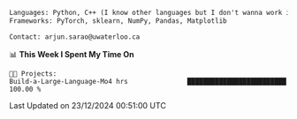 ```txt
Languages: Python, C++ (I know other languages but I don't wanna work in em)
Frameworks: PyTorch, sklearn, NumPy, Pandas, Matplotlib

Contact: arjun.sarao@uwaterloo.ca
```

<!--START_SECTION:waka-->
📊 **This Week I Spent My Time On** 

```text
🐱‍💻 Projects: 
Build-a-Large-Language-Mo4 hrs               █████████████████████████   100.00 % 
```


 Last Updated on 23/12/2024 00:51:00 UTC
<!--END_SECTION:waka-->
